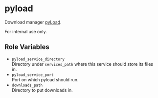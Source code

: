 pyload
=========

Download manager [pyLoad](https://pyload.net/).

For internal use only.

Role Variables
--------------

- `pyload_service_directory`<br/>
  Directory under `services_path` where this service should store its files in.
- `pyload_service_port`<br/>
  Port on which pyload should run. 
- `downloads_path`<br/>
  Directory to put downloads in.